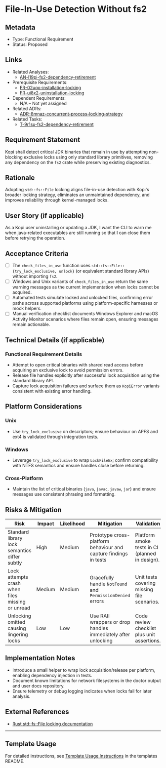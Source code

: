 # File-In-Use Detection Without fs2

## Metadata

- Type: Functional Requirement
- Status: Proposed

## Links

- Related Analyses:
  - [AN-l19pi-fs2-dependency-retirement](../analysis/AN-l19pi-fs2-dependency-retirement.md)
- Prerequisite Requirements:
  - [FR-02uqo-installation-locking](../requirements/FR-02uqo-installation-locking.md)
  - [FR-ui8x2-uninstallation-locking](../requirements/FR-ui8x2-uninstallation-locking.md)
- Dependent Requirements:
  - N/A – Not yet assigned
- Related ADRs:
  - [ADR-8mnaz-concurrent-process-locking-strategy](../adr/ADR-8mnaz-concurrent-process-locking-strategy.md)
- Related Tasks:
  - [T-9r1su-fs2-dependency-retirement](../tasks/T-9r1su-fs2-dependency-retirement/README.md)

## Requirement Statement

Kopi shall detect critical JDK binaries that remain in use by attempting non-blocking exclusive locks using only standard library primitives, removing any dependency on the `fs2` crate while preserving existing diagnostics.

## Rationale

Adopting `std::fs::File` locking aligns file-in-use detection with Kopi's broader locking strategy, eliminates an unmaintained dependency, and improves reliability through kernel-managed locks.

## User Story (if applicable)

As a Kopi user uninstalling or updating a JDK, I want the CLI to warn me when java-related executables are still running so that I can close them before retrying the operation.

## Acceptance Criteria

- [ ] The `check_files_in_use` function uses `std::fs::File::{try_lock_exclusive, unlock}` (or equivalent standard library APIs) without importing `fs2`.
- [ ] Windows and Unix variants of `check_files_in_use` return the same warning messages as the current implementation when locks cannot be acquired.
- [ ] Automated tests simulate locked and unlocked files, confirming error paths across supported platforms using platform-specific harnesses or mock helpers.
- [ ] Manual verification checklist documents Windows Explorer and macOS Activity Monitor scenarios where files remain open, ensuring messages remain actionable.

## Technical Details (if applicable)

### Functional Requirement Details

- Attempt to open critical binaries with shared read access before acquiring an exclusive lock to avoid permission errors.
- Release file handles explicitly after successful lock acquisition using the standard library API.
- Capture lock acquisition failures and surface them as `KopiError` variants consistent with existing error handling.

## Platform Considerations

### Unix

- Use `try_lock_exclusive` on descriptors; ensure behaviour on APFS and ext4 is validated through integration tests.

### Windows

- Leverage `try_lock_exclusive` to wrap `LockFileEx`; confirm compatibility with NTFS semantics and ensure handles close before returning.

### Cross-Platform

- Maintain the list of critical binaries (`java`, `javac`, `javaw`, `jar`) and ensure messages use consistent phrasing and formatting.

## Risks & Mitigation

| Risk                                             | Impact | Likelihood | Mitigation                                                       | Validation                                      |
| ------------------------------------------------ | ------ | ---------- | ---------------------------------------------------------------- | ----------------------------------------------- |
| Standard library lock semantics differ subtly    | High   | Medium     | Prototype cross-platform behaviour and capture findings in tests | Platform smoke tests in CI (planned in design). |
| Lock attempts crash when files missing or unread | Medium | Medium     | Gracefully handle `NotFound` and `PermissionDenied` errors       | Unit tests covering missing file scenarios.     |
| Unlocking omitted causing lingering locks        | Low    | Low        | Use RAII wrappers or drop handles immediately after unlocking    | Code review checklist plus unit assertions.     |

## Implementation Notes

- Introduce a small helper to wrap lock acquisition/release per platform, enabling dependency injection in tests.
- Document known limitations for network filesystems in the doctor output and user docs repository.
- Ensure telemetry or debug logging indicates when locks fail for later analysis.

## External References

- [Rust std::fs::File locking documentation](https://doc.rust-lang.org/std/fs/struct.File.html)

---

## Template Usage

For detailed instructions, see [Template Usage Instructions](../templates/README.md#individual-requirement-template-requirementsmd) in the templates README.
